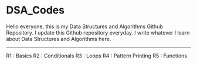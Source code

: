 # DSA_Codes
Hello everyone, this is my Data Structures and Algorithms Github Repository.
I update this Github repository everyday.
I write whatever I learn about Data Structures and Algorithms here.

---------

R1 : Basics
R2 : Conditionals
R3 : Loops
R4 : Pattern Printing
R5 : Functions
